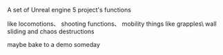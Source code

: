 A set of Unreal engine 5 project's functions 

like locomotions、 shooting functions、 mobility things like grapples\ wall sliding and chaos destructions

maybe bake to a demo someday
